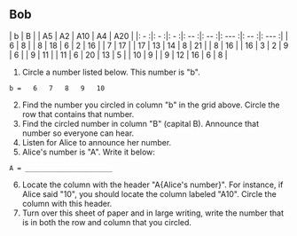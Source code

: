 ## Bob

|  b  |  B  |     |  A5  |  A2  |  A10  |  A4  |  A20  |
|: - :|: - :|: - :|: -- :|: -- :|: --- :|: -- :|: --- :|
|  6  |  8  |     |  8   |  18  |  6    |  2   |  16   |
|  7  |  17 |     |  17  |  13  |  14   |  8   |  21   |
|  8  |  16 |     |  16  |  3   |  2    |  9   |  6    |
|  9  |  11 |     |  11  |  6   |  20   |  13  |  5    |
|  10 |  9  |     |  9   |  12  |  16   |  6   |  8    |

1. Circle a number listed below. This number is "b".

  ```
  b =   6   7   8   9   10
  ```

2. Find the number you circled in column "b" in the grid above. Circle the row that contains that number.
3. Find the circled number in column "B" (capital B). Announce that number so everyone can hear.
4. Listen for Alice to announce her number.
5. Alice's number is "A". Write it below:

  ```
  A = ______________________
  ```

6. Locate the column with the header "A{Alice's number}". For instance, if Alice said "10", you should locate the column labeled "A10". Circle the column with this header.
7. Turn over this sheet of paper and in large writing, write the number that is in both the row and column that you circled.